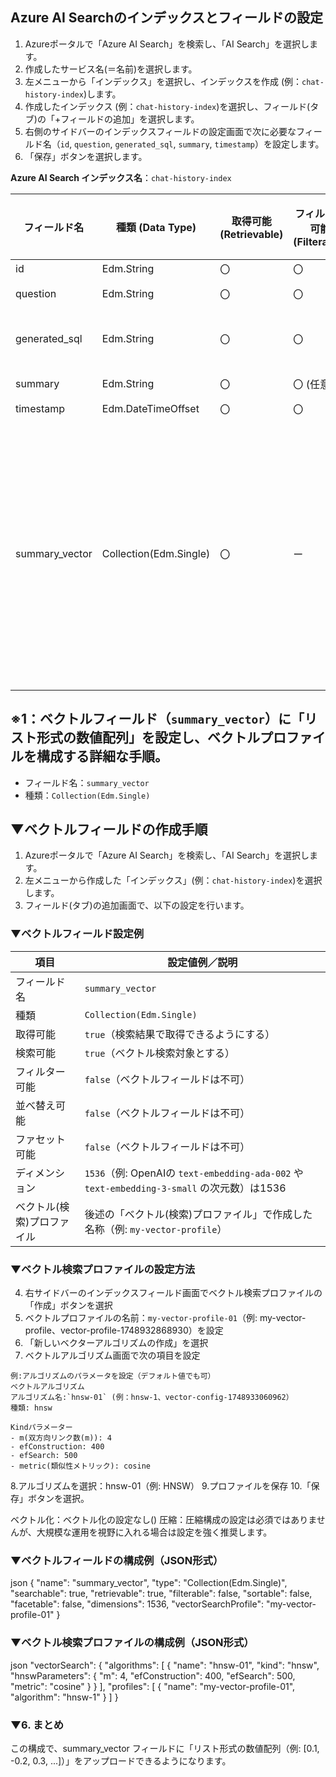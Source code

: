 ## Azure AI Searchのインデックスとフィールドの設定

1.  Azureポータルで「Azure AI Search」を検索し、「AI Search」を選択します。
2.  作成したサービス名(＝名前)を選択します。
3.  左メニューから「インデックス」を選択し、インデックスを作成 (例：`chat-history-index`)します。
4.  作成したインデックス (例：`chat-history-index`)を選択し、フィールド(タブ)の「+フィールドの追加」を選択します。
5.  右側のサイドバーのインデックスフィールドの設定画面で次に必要なフィールド名（`id`, `question`, `generated_sql`, `summary`, `timestamp`）を設定します。
6.  「保存」ボタンを選択します。

**Azure AI Search インデックス名**：`chat-history-index`

| フィールド名       | 種類 (Data Type)          | 取得可能<br>(Retrievable) | フィルター<br>可能<br>(Filterable) | 並べ替え<br>可能<br>(Sortable) | Facetable      | 検索可能<br>(Searchable) | 検索可能の<br>“アナライザー”         | その他               | 備考                  |
|--------------------|----------------------------|-----------------------------|------------------------------------|-------------------------------|----------------|---------------------------|--------------------------------------|----------------------|----------------------|
| id                 | Edm.String                 | 〇                          | 〇                                 | 〇                            | 〇              | ✕                         |                                      |                      |               |
| question           | Edm.String                 | 〇                          | 〇                                 | 〇                            | ✕ (任意)        | 〇                         | 日本語-Microsoft                    |                      |              |
| generated_sql      | Edm.String                 | 〇                          | 〇                                 | 〇 (任意)                     | ✕ (任意)        | 〇 (任意)                 | Standard-Lucene（デフォルト）       |                      |               |
| summary            | Edm.String                 | 〇                          | 〇 (任意)                          | 〇 (任意)                     | ✕ (任意)        | 〇                         | 日本語-Microsoft                    |                      |              |
| timestamp          | Edm.DateTimeOffset         | 〇                          | 〇                                 | 〇                            | ✕ (任意)        | ー                         |                                      |                      |              |
| summary_vector     | Collection(Edm.Single)     | 〇                          | ー                                 | ー                            | ー              | 〇                         |                                      | ディメンション：1536 | ※1でベクトルプロファイルの設定を確認 |

## ※1：ベクトルフィールド（`summary_vector`）に「リスト形式の数値配列」を設定し、ベクトルプロファイルを構成する詳細な手順。

- フィールド名：`summary_vector`
- 種類：`Collection(Edm.Single)`

## ▼ベクトルフィールドの作成手順
1.  Azureポータルで「Azure AI Search」を検索し、「AI Search」を選択します。
2.  左メニューから作成した「インデックス」(例：`chat-history-index`)を選択します。
3.  フィールド(タブ)の追加画面で、以下の設定を行います。


### ▼ベクトルフィールド設定例

| 項目                     | 設定値例／説明                                                                 |
|--------------------------|------------------------------------------------------------------------------|
| フィールド名             | `summary_vector`                                                             |
| 種類                     | `Collection(Edm.Single)`                                                     |
| 取得可能                 | `true`（検索結果で取得できるようにする）                                      |
| 検索可能                 | `true`（ベクトル検索対象とする）                                              |
| フィルター可能           | `false`（ベクトルフィールドは不可）                                           |
| 並べ替え可能             | `false`（ベクトルフィールドは不可）                                           |
| ファセット可能           | `false`（ベクトルフィールドは不可）                                           |
| ディメンション           | `1536`（例: OpenAIの `text-embedding-ada-002` や `text-embedding-3-small` の次元数）は1536 |
| ベクトル(検索)プロファイル | 後述の「ベクトル(検索)プロファイル」で作成した名称（例: `my-vector-profile`）      |


### ▼ベクトル検索プロファイルの設定方法
4. 右サイドバーのインデックスフィールド画面でベクトル検索プロファイルの「作成」ボタンを選択
5. ベクトルプロファイルの名前：`my-vector-profile-01`（例: my-vector-profile、vector-profile-1748932868930）を設定
6. 「新しいベクターアルゴリズムの作成」を選択
7. ベクトルアルゴリズム画面で次の項目を設定

```
例:アルゴリズムのパラメータを設定（デフォルト値でも可）
ベクトルアルゴリズム
アルゴリズム名:`hnsw-01` (例：hnsw-1、vector-config-1748933060962）
種類: hnsw

Kindパラメーター
- m(双方向リンク数(m)): 4
- efConstruction: 400
- efSearch: 500
- metric(類似性メトリック): cosine
```

8.アルゴリズムを選択：hnsw-01（例: HNSW）
9.プロファイルを保存
10.「保存」ボタンを選択。


ベクトル化：ベクトル化の設定なし()
圧縮：圧縮構成の設定は必須ではありませんが、大規模な運用を視野に入れる場合は設定を強く推奨します。

### ▼ベクトルフィールドの構成例（JSON形式）
json
{
  "name": "summary_vector",
  "type": "Collection(Edm.Single)",
  "searchable": true,
  "retrievable": true,
  "filterable": false,
  "sortable": false,
  "facetable": false,
  "dimensions": 1536,
  "vectorSearchProfile": "my-vector-profile-01"
}

### ▼ベクトル検索プロファイルの構成例（JSON形式）
json
"vectorSearch": {
  "algorithms": [
    {
      "name": "hnsw-01",
      "kind": "hnsw",
      "hnswParameters": {
        "m": 4,
        "efConstruction": 400,
        "efSearch": 500,
        "metric": "cosine"
      }
    }
  ],
  "profiles": [
    {
      "name": "my-vector-profile-01",
      "algorithm": "hnsw-1"
    }
  ]
}

### ▼6. まとめ
この構成で、summary_vector フィールドに「リスト形式の数値配列（例: [0.1, -0.2, 0.3, ...]）」をアップロードできるようになります。
